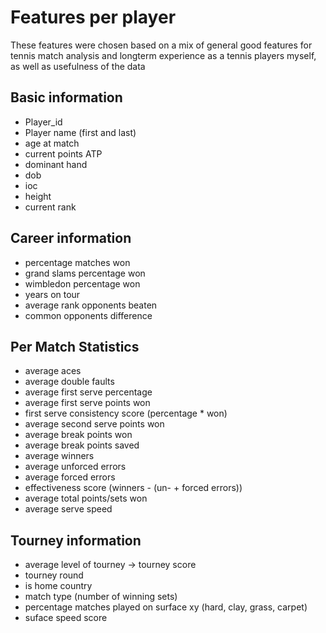 # Features per player

These features were chosen based on a mix of general good features for tennis match analysis and longterm experience as a tennis players myself, as well as usefulness of the data

## Basic information
- Player_id
- Player name (first and last)
- age at match
- current points ATP
- dominant hand
- dob
- ioc
- height
- current rank

## Career information
- percentage matches won
- grand slams percentage won
- wimbledon percentage won
- years on tour
- average rank opponents beaten
- common opponents difference


## Per Match Statistics
- average aces
- average double faults
- average first serve percentage
- average first serve points won
- first serve consistency score (percentage * won)
- average second serve points won
- average break points won
- average break points saved
- average winners
- average unforced errors
- average forced errors
- effectiveness score (winners - (un- + forced errors))
- average total points/sets won
- average serve speed

## Tourney information
- average level of tourney -> tourney score
- tourney round
- is home country
- match type (number of winning sets)
- percentage matches played on surface xy (hard, clay, grass, carpet)
- suface speed score